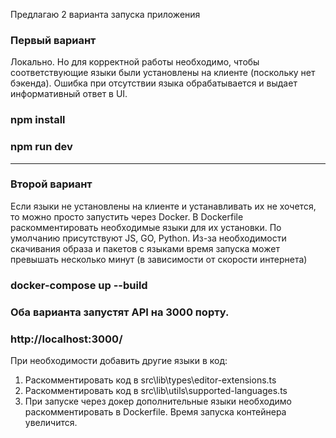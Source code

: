 Предлагаю 2 варианта запуска приложения

### Первый вариант
Локально. Но для корректной работы необходимо, чтобы соответствующие языки были установлены на клиенте (поскольку нет бэкенда). Ошибка при отсутствии языка обрабатывается и выдает информативный ответ в UI.
### npm install
### npm run dev

---------
### Второй вариант
Если языки не установлены на клиенте и устанавливать их не хочется, то можно просто запустить через Docker.
В Dockerfile раскомментировать необходимые языки для их установки. По умолчанию присутствуют JS, GO, Python.
Из-за необходимости скачивания образа и пакетов с языками время запуска может превышать несколько минут (в зависимости от скорости интернета)
### docker-compose up --build

### Оба варианта запустят API на 3000 порту.
### http://localhost:3000/


При необходимости добавить другие языки в код:
1. Раскомментировать код в src\lib\types\editor-extensions.ts 
2. Раскомментировать код в src\lib\utils\supported-languages.ts
3. При запуске через докер дополнительные языки необходимо раскомментировать в Dockerfile. Время запуска контейнера увеличится.